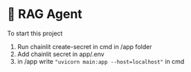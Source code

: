 # 🧠 RAG Agent
To start this project
1. Run chainlit create-secret in cmd in /app folder
2. Add chainlit secret in app/.env
3. in /app write ```"uvicorn main:app --host=localhost"``` in cmd
